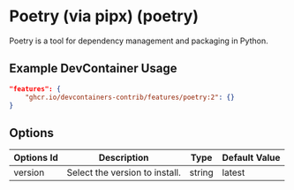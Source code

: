 
# Poetry (via pipx) (poetry)

Poetry is a tool for dependency management and packaging in Python.

## Example DevContainer Usage

```json
"features": {
    "ghcr.io/devcontainers-contrib/features/poetry:2": {}
}
```

## Options

| Options Id | Description | Type | Default Value |
|-----|-----|-----|-----|
| version | Select the version to install. | string | latest |


